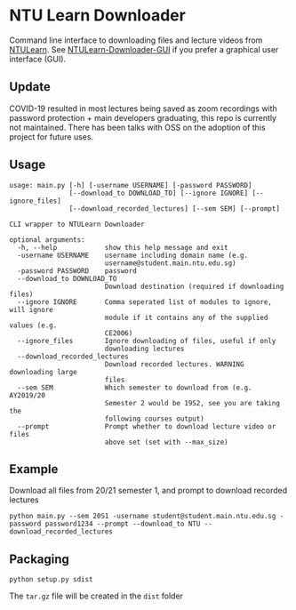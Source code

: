 # NTU Learn Downloader

Command line interface to downloading files and lecture videos from [NTULearn](http://ntulearn.ntu.edu.sg). See
[NTULearn-Downloader-GUI](https://github.com/leafgecko/NTULearn-Downloader-GUI) if you prefer a graphical user interface (GUI).

## Update
COVID-19 resulted in most lectures being saved as zoom recordings with password protection + main developers graduating, this repo is currently not maintained.
There has been talks with OSS on the adoption of this project for future uses.

## Usage

```
usage: main.py [-h] [-username USERNAME] [-password PASSWORD]
               [--download_to DOWNLOAD_TO] [--ignore IGNORE] [--ignore_files]
               [--download_recorded_lectures] [--sem SEM] [--prompt]

CLI wrapper to NTULearn Downloader

optional arguments:
  -h, --help            show this help message and exit
  -username USERNAME    username including domain name (e.g.
                        username@student.main.ntu.edu.sg)
  -password PASSWORD    password
  --download_to DOWNLOAD_TO
                        Download destination (required if downloading files)
  --ignore IGNORE       Comma seperated list of modules to ignore, will ignore
                        module if it contains any of the supplied values (e.g.
                        CE2006)
  --ignore_files        Ignore downloading of files, useful if only
                        downloading lectures
  --download_recorded_lectures
                        Download recorded lectures. WARNING downloading large
                        files
  --sem SEM             Which semester to download from (e.g. AY2019/20
                        Semester 2 would be 19S2, see you are taking the
                        following courses output)
  --prompt              Prompt whether to download lecture video or files
                        above set (set with --max_size)
```

## Example

Download all files from 20/21 semester 1, and prompt to download recorded lectures
```
python main.py --sem 20S1 -username student@student.main.ntu.edu.sg -password password1234 --prompt --download_to NTU --download_recorded_lectures
```

## Packaging

```
python setup.py sdist
```

The `tar.gz` file will be created in the `dist` folder
